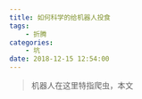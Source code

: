 ```yaml
---
title: 如何科学的给机器人投食
tags: 
    - 折腾
categories:
    - 坑
date: 2018-12-15 12:54:00
---
```


> 机器人在这里特指爬虫，本文
<!--stackedit_data:
eyJoaXN0b3J5IjpbLTE4ODU2MTExNl19
-->